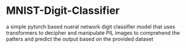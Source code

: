 # MNIST-Digit-Classifier
a simple pytorch based nueral network digit classifier model that uses transformers to decipher and manipulate PIL images to comprehend the patters and predict the output based on the provided dataset
